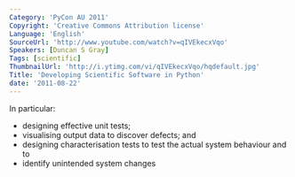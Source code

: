 ```yaml
---
Category: 'PyCon AU 2011'
Copyright: 'Creative Commons Attribution license'
Language: 'English'
SourceUrl: 'http://www.youtube.com/watch?v=qIVEkecxVqo'
Speakers: [Duncan S Gray]
Tags: [scientific]
ThumbnailUrl: 'http://i.ytimg.com/vi/qIVEkecxVqo/hqdefault.jpg'
Title: 'Developing Scientific Software in Python'
date: '2011-08-22'
---
```

In particular:

  * designing effective unit tests; 
  * visualising output data to discover defects; and 
  * designing characterisation tests to test the actual system behaviour and to 
  * identify unintended system changes 
